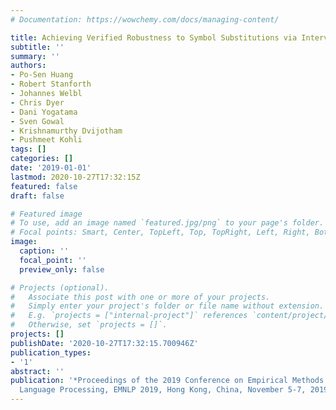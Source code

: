 ```yaml
---
# Documentation: https://wowchemy.com/docs/managing-content/

title: Achieving Verified Robustness to Symbol Substitutions via Interval Bound Propagation
subtitle: ''
summary: ''
authors:
- Po-Sen Huang
- Robert Stanforth
- Johannes Welbl
- Chris Dyer
- Dani Yogatama
- Sven Gowal
- Krishnamurthy Dvijotham
- Pushmeet Kohli
tags: []
categories: []
date: '2019-01-01'
lastmod: 2020-10-27T17:32:15Z
featured: false
draft: false

# Featured image
# To use, add an image named `featured.jpg/png` to your page's folder.
# Focal points: Smart, Center, TopLeft, Top, TopRight, Left, Right, BottomLeft, Bottom, BottomRight.
image:
  caption: ''
  focal_point: ''
  preview_only: false

# Projects (optional).
#   Associate this post with one or more of your projects.
#   Simply enter your project's folder or file name without extension.
#   E.g. `projects = ["internal-project"]` references `content/project/deep-learning/index.md`.
#   Otherwise, set `projects = []`.
projects: []
publishDate: '2020-10-27T17:32:15.700946Z'
publication_types:
- '1'
abstract: ''
publication: '*Proceedings of the 2019 Conference on Empirical Methods in Natural
  Language Processing, EMNLP 2019, Hong Kong, China, November 5-7, 2019*'
---
```

